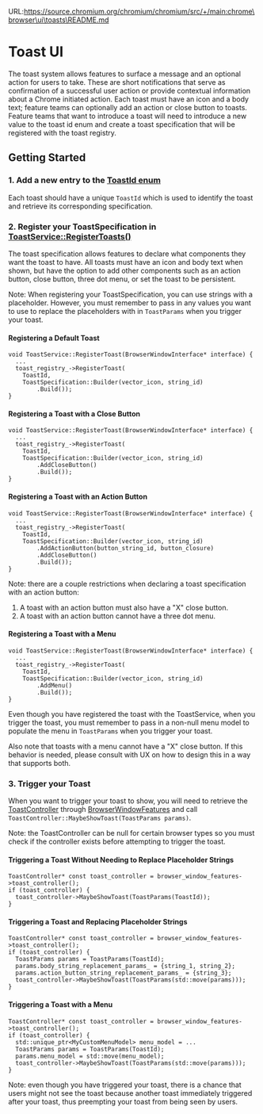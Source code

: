 URL:https://source.chromium.org/chromium/chromium/src/+/main:chrome\browser\ui\toasts\README.md
# Toast UI
The toast system allows features to surface a message and an optional action
for users to take. These are short notifications that serve as confirmation of a
successful user action or provide contextual information about a Chrome
initiated action. Each toast must have an icon and a body text; feature teams
can optionally add an action or close button to toasts. Feature teams that want
to introduce a toast will need to introduce a new value to the toast id enum and
create a toast specification that will be registered with the toast registry.

## Getting Started
### 1. Add a new entry to the [ToastId enum](api/toast_id.h)
Each toast should have a unique `ToastId` which is used to identify the
toast and retrieve its corresponding specification.

### 2. Register your ToastSpecification in [ToastService::RegisterToasts()](toast_service.cc)
The toast specification allows features to declare what components they want
the toast to have. All toasts must have an icon and body text when shown, but
have the option to add other components such as an action button, close button,
three dot menu, or set the toast to be persistent.

Note: When registering your ToastSpecification, you can use strings with a
placeholder. However, you must remember to pass in any values you want to use
to replace the placeholders with in `ToastParams` when you trigger your toast.

#### Registering a Default Toast
```
void ToastService::RegisterToast(BrowserWindowInterface* interface) {
  ...
  toast_registry_->RegisterToast(
    ToastId,
    ToastSpecification::Builder(vector_icon, string_id)
        .Build());
}
```

#### Registering a Toast with a Close Button
```
void ToastService::RegisterToast(BrowserWindowInterface* interface) {
  ...
  toast_registry_->RegisterToast(
    ToastId,
    ToastSpecification::Builder(vector_icon, string_id)
        .AddCloseButton()
        .Build());
}
```

#### Registering a Toast with an Action Button
```
void ToastService::RegisterToast(BrowserWindowInterface* interface) {
  ...
  toast_registry_->RegisterToast(
    ToastId,
    ToastSpecification::Builder(vector_icon, string_id)
        .AddActionButton(button_string_id, button_closure)
        .AddCloseButton()
        .Build());
}
```

Note: there are a couple restrictions when declaring a toast specification with
an action button:
1. A toast with an action button must also have a "X" close button.
2. A toast with an action button cannot have a three dot menu.

#### Registering a Toast with a Menu
```
void ToastService::RegisterToast(BrowserWindowInterface* interface) {
  ...
  toast_registry_->RegisterToast(
    ToastId,
    ToastSpecification::Builder(vector_icon, string_id)
        .AddMenu()
        .Build());
}
```
Even though you have registered the toast with the ToastService, when you
trigger the toast, you must remember to pass in a non-null menu model to
populate the menu in `ToastParams` when you trigger your toast.

Also note that toasts with a menu cannot have a "X" close button. If this
behavior is needed, please consult with UX on how to design this in a way
that supports both.

### 3. Trigger your Toast
When you want to trigger your toast to show, you will need to retrieve the
[ToastController](toast_controller.h) through
[BrowserWindowFeatures](../browser_window/public/browser_window_features.h) and
call `ToastController::MaybeShowToast(ToastParams params)`.

Note: the ToastController can be null for certain browser types so you must check
if the controller exists before attempting to trigger the toast.

#### Triggering a Toast Without Needing to Replace Placeholder Strings
```
ToastController* const toast_controller = browser_window_features->toast_controller();
if (toast_controller) {
  toast_controller->MaybeShowToast(ToastParams(ToastId));
}
```

#### Triggering a Toast and Replacing Placeholder Strings
```
ToastController* const toast_controller = browser_window_features->toast_controller();
if (toast_controller) {
  ToastParams params = ToastParams(ToastId);
  params.body_string_replacement_params_ = {string_1, string_2};
  params.action_button_string_replacement_params_ = {string_3};
  toast_controller->MaybeShowToast(ToastParams(std::move(params)));
}
```

#### Triggering a Toast with a Menu
```
ToastController* const toast_controller = browser_window_features->toast_controller();
if (toast_controller) {
  std::unique_ptr<MyCustomMenuModel> menu_model = ...
  ToastParams params = ToastParams(ToastId);
  params.menu_model = std::move(menu_model);
  toast_controller->MaybeShowToast(ToastParams(std::move(params)));
}
```

Note: even though you have triggered your toast, there is a chance that users
might not see the toast because another toast immediately triggered after your
toast, thus preempting your toast from being seen by users.
